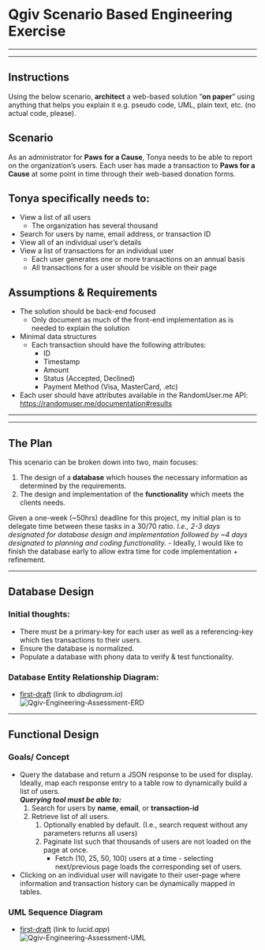# Qgiv Scenario Based Engineering Exercise

---
---

## Instructions

Using the below scenario, **architect** a web-based solution “**on paper**” using anything that helps you explain it e.g. pseudo code, UML, plain text, etc.  (no actual code, please).

## Scenario

As an administrator for **Paws for a Cause**, Tonya needs to be able to report on the organization’s users.  Each user has made a transaction to **Paws for a Cause** at some point in time through their web-based donation forms.  

## Tonya specifically needs to:

-	View a list of all users
    - The organization has several thousand
-	Search for users by name, email address, or transaction ID
-	View all of an individual user’s details
-	View a list of transactions for an individual user
    -   Each user generates one or more transactions on an annual basis
    -   All transactions for a user should be visible on their page

## Assumptions & Requirements

-	The solution should be back-end focused
    -   Only document as much of the front-end implementation as is needed to explain the solution
-	Minimal data structures
    -   Each transaction should have the following attributes:
        -   ID
        -   Timestamp
        -   Amount
        -   Status (Accepted, Declined)
        -   Payment Method (Visa, MasterCard, .etc)
-   Each user should have attributes available in the RandomUser.me API:  https://randomuser.me/documentation#results

---
---

## The Plan
This scenario can be broken down into two, main focuses:
1. The design of a **database** which houses the necessary information as determined by the requirements.
2. The design and implementation of the **functionality** which meets the clients needs.

Given a one-week (~50hrs) deadline for this project, my initial plan is to delegate time between these tasks in a 30/70 ratio. *I.e., 2-3 days designated for database design and implementation followed by ~4 days designated to planning and coding functionality.* - Ideally, I would like to finish the database early to allow extra time for code implementation + refinement.

---

## Database Design

### Initial thoughts:
* There must be a primary-key for each user as well as a referencing-key which ties transactions to their users.
* Ensure the database is normalized.
* Populate a database with phony data to verify & test functionality.

### Database Entity Relationship Diagram:
* [first-draft](https://dbdiagram.io/d/62abf44e9921fe2a96250eea) (link to *dbdiagram.io*) <br>
![Qgiv-Engineering-Assessment-ERD](https://user-images.githubusercontent.com/60162255/174400783-7afd6fcd-af96-48ce-9d7e-fa52eaa85dea.png)

---

## Functional Design

### Goals/ Concept
* Query the database and return a JSON response to be used for display. Ideally, map each response entry to a table row to dynamically build a list of users. <br>
  ***Querying tool must be able to:***
  1. Search for users by **name**, **email**, or **transaction-id**
  2. Retrieve list of all users.
     1. Optionally enabled by default. (I.e., search request without any parameters returns all users)
     2. Paginate list such that thousands of users are not loaded on the page at once.
        * Fetch (10, 25, 50, 100) users at a time - selecting next/previous page loads the corresponding set of users.
* Clicking on an individual user will navigate to their user-page where information and transaction history can be dynamically mapped in tables.
### UML Sequence Diagram
* [first-draft](https://lucid.app/lucidchart/e7746c38-7bc7-4e73-9b4d-c7687bf26bff/edit?invitationId=inv_67a00594-8c3f-4e4e-be34-37d5c0a29002#) (link to *lucid.app*) <br>
![Qgiv-Engineering-Assessment-UML](https://user-images.githubusercontent.com/60162255/174400844-b52dd4d8-08f9-4276-b718-bec1d2a0839f.png)

